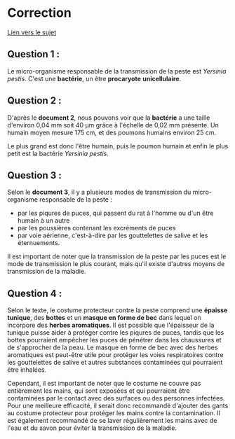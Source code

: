 # Correction

[Lien vers le sujet](BNB%20BLANC%20x%20120.pdf)

## Question 1 : 

Le micro-organisme responsable de la transmission de la peste est *Yersinia pestis*. C'est une **bactérie**, un être **procaryote** **unicellulaire**. 

## Question 2 : 


D'après le **document 2**, nous pouvons voir que la **bactérie** a une taille d'environ 0,04 mm soit 40 µm grâce à l'échelle de 0,02 mm présente. Un humain moyen mesure 175 cm, et des poumons humains environ 25 cm. 

Le plus grand est donc l'être humain, puis le poumon humain et enfin le plus petit est la bactérie *Yersinia pestis*. 

## Question 3 : 

Selon le **document 3**, il y a plusieurs modes de transmission du micro-organisme responsable de la peste :

- par les piqures de puces, qui passent du rat à l'homme ou d'un être humain à un autre
- par les poussières contenant les excréments de puces
- par voie aérienne, c'est-à-dire par les gouttelettes de salive et les éternuements.

Il est important de noter que la transmission de la peste par les puces est le mode de transmission le plus courant, mais qu'il existe d'autres moyens de transmission de la maladie.

## Question 4 : 

Selon le texte, le costume protecteur contre la peste comprend une **épaisse tunique**, des **bottes** et un **masque en forme de bec** dans lequel on incorpore des **herbes aromatiques**. Il est possible que l'épaisseur de la tunique puisse aider à protéger contre les piqures de puces, tandis que les bottes pourraient empêcher les puces de pénétrer dans les chaussures et de s'approcher de la peau. Le masque en forme de bec avec des herbes aromatiques est peut-être utile pour protéger les voies respiratoires contre les gouttelettes de salive et autres substances contaminées qui pourraient être inhalées.

Cependant, il est important de noter que le costume ne couvre pas entièrement les mains, qui sont exposées et qui pourraient être contaminées par le contact avec des surfaces ou des personnes infectées. Pour une meilleure efficacité, il serait donc recommandé d'ajouter des gants au costume protecteur pour protéger les mains contre la contamination. Il est également recommandé de se laver régulièrement les mains avec de l'eau et du savon pour éviter la transmission de la maladie. 

